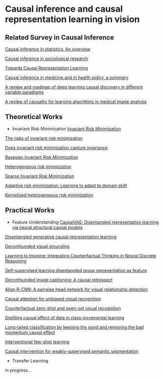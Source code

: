 # Causal inference and causal representation learning in vision

## Related Survey in Causal Inference
[Causal inference in statistics: An overview](https://ftp.cs.ucla.edu/pub/stat_ser/r350.pdf)

[Causal inference in sociological research](https://www.annualreviews.org/doi/abs/10.1146/annurev.soc.012809.102702)

[Towards Causal Representation Learning](https://arxiv.org/abs/2102.11107)

[Causal inference in medicine and in health policy, a summary](https://arxiv.org/abs/2105.04655)

[A review and roadmap of deep learning causal discovery in different variable paradigms](https://arxiv.org/abs/2209.06367)

[A review of causality for learning algorithms in medical image analysis](https://arxiv.org/abs/2206.05498)

## Theoretical Works
- Invariant Risk Minimization
[Invariant Risk Minimization](https://arxiv.org/abs/1907.02893)

[The risks of invariant risk minimization](https://arxiv.org/abs/2010.05761)

[Does invariant risk minimization capture invariance](https://arxiv.org/abs/2101.01134)

[Bayesian Invariant Risk Minimization](https://openaccess.thecvf.com/content/CVPR2022/papers/Lin_Bayesian_Invariant_Risk_Minimization_CVPR_2022_paper.pdf)

[Heterogeneous risk minimization](https://arxiv.org/pdf/2105.03818.pdf)

[Sparse Invariant Risk Minimization](https://proceedings.mlr.press/v162/zhou22e.html)

[Adaptive risk minimization: Learning to adapt to domain shift](https://proceedings.neurips.cc/paper/2021/file/c705112d1ec18b97acac7e2d63973424-Paper.pdf)

[Kernelized heterogeneous risk minimization](https://pengcui.thumedialab.com/papers/KernelHRM.pdf)


## Practical Works
- Feature Understanding
[CausalVAE: Disentangled representation learning via neural structural causal models](https://openaccess.thecvf.com/content/CVPR2021/papers/Yang_CausalVAE_Disentangled_Representation_Learning_via_Neural_Structural_Causal_Models_CVPR_2021_paper.pdf)

[Disentangled generative causal representation learning](https://arxiv.org/abs/2010.02637)

[Deconfounded visual grounding](https://arxiv.org/abs/2112.15324)

[Learning to Imagine: Integrating Counterfactual Thinking in Neural Discrete Reasoning](https://aclanthology.org/2022.acl-long.5.pdf)

[Self-supervised learning disentangled group representation as feature](https://arxiv.org/abs/2110.15255)

[Deconfounded image captioning: A causal retrospect](https://arxiv.org/abs/2003.03923)

[Align R-CNN: A pairwise head network for visual relationship detection](https://ieeexplore.ieee.org/document/9364727)

[Causal attention for unbiased visual recognition](https://arxiv.org/abs/2108.08782)

[Counterfactual zero-shot and open-set visual recognition](https://openaccess.thecvf.com/content/CVPR2021/papers/Yue_Counterfactual_Zero-Shot_and_Open-Set_Visual_Recognition_CVPR_2021_paper.pdf)

[Distilling causal effect of data in class-incremental learning](https://arxiv.org/abs/2103.01737)

[Long-tailed classification by keeping the good and removing the bad momentum causal effect](https://arxiv.org/abs/2009.12991)

[Interventional few-shot learning](https://proceedings.neurips.cc/paper/2020/file/1cc8a8ea51cd0adddf5dab504a285915-Paper.pdf)

[Causal intervention for weakly-supervised semantic segmentation](https://arxiv.org/abs/2009.12547)

- Transfer Learning

in progress...